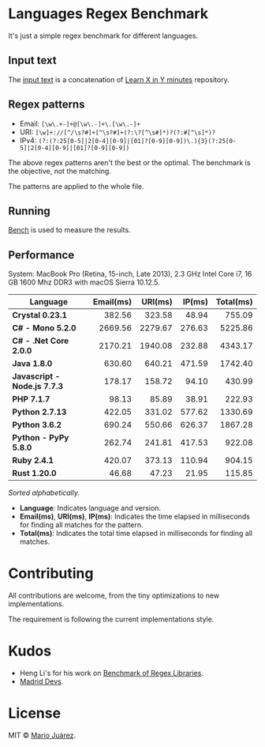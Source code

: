 # Languages Regex Benchmark

It's just a simple regex benchmark for different languages.

## Input text

The [input text](input-text.txt) is a concatenation of [Learn X in Y minutes](https://github.com/adambard/learnxinyminutes-docs) repository.

## Regex patterns

- Email: ``[\w\.+-]+@[\w\.-]+\.[\w\.-]+``
- URI: ``[\w]+://[^/\s?#]+[^\s?#]+(?:\?[^\s#]*)?(?:#[^\s]*)?``
- IPv4: ``(?:(?:25[0-5]|2[0-4][0-9]|[01]?[0-9][0-9])\.){3}(?:25[0-5]|2[0-4][0-9]|[01]?[0-9][0-9])``

The above regex patterns aren't the best or the optimal. The benchmark is the objective, not the matching.

The patterns are applied to the whole file.

## Running

[Bench](https://github.com/Gabriel439/bench) is used to measure the results.

## Performance

System: MacBook Pro (Retina, 15-inch, Late 2013), 2.3 GHz Intel Core i7, 16 GB 1600 Mhz DDR3 with macOS Sierra 10.12.5.

Language | Email(ms) | URI(ms) | IP(ms) | Total(ms)
--- | ---: | ---: | ---: | ---:
**Crystal 0.23.1** | 382.56 | 323.58 | 48.94 | 755.09
**C# - Mono 5.2.0** | 2669.56 | 2279.67 | 276.63 | 5225.86
**C# - .Net Core 2.0.0** | 2170.21 | 1940.08 | 232.88 | 4343.17
**Java 1.8.0** | 630.60 | 640.21 | 471.59 | 1742.40
**Javascript - Node.js 7.7.3** | 178.17 | 158.72 | 94.10 | 430.99
**PHP 7.1.7** | 98.13 | 85.89 | 38.91 | 222.93
**Python 2.7.13** | 422.05 | 331.02 | 577.62 | 1330.69
**Python 3.6.2** | 690.24 | 550.66 | 626.37 | 1867.28
**Python - PyPy 5.8.0** | 262.74 | 241.81 | 417.53 | 922.08
**Ruby 2.4.1** | 420.07 | 373.13 | 110.94 | 904.15
**Rust 1.20.0** | 46.68 | 47.23 | 21.95 | 115.85

*Sorted alphabetically.*

- **Language**: Indicates language and version.
- **Email(ms)**, **URI(ms)**, **IP(ms)**: Indicates the time elapsed in milliseconds for finding all matches for the pattern.
- **Total(ms)**: Indicates the total time elapsed in milliseconds for finding all matches.

# Contributing

All contributions are welcome, from the tiny optimizations to new implementations.

The requirement is following the current implementations style.

# Kudos

- Heng Li's for his work on [Benchmark of Regex Libraries](http://lh3lh3.users.sourceforge.net/reb.shtml).
- [Madrid Devs](http://madriddevs.org/).

# License

MIT © [Mario Juárez](https://github.com/mariomka).
